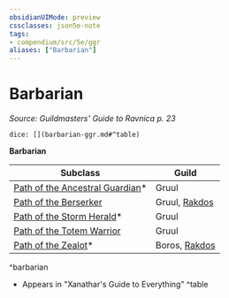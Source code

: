 ```yaml
---
obsidianUIMode: preview
cssclasses: json5e-note
tags:
- compendium/src/5e/ggr
aliases: ["Barbarian"]
---
```

# Barbarian
*Source: Guildmasters' Guide to Ravnica p. 23* 

`dice: [](barbarian-ggr.md#^table)`

**Barbarian**

| Subclass | Guild |
|----------|-------|
| [Path of the Ancestral Guardian](z_compendium/classes/barbarian-path-of-the-ancestral-guardian-xge.md)* | Gruul |
| [Path of the Berserker](z_compendium/classes/barbarian-path-of-the-berserker.md) | Gruul, [Rakdos](z_compendium/bestiary/npc/rakdos-ggr.md) |
| [Path of the Storm Herald](z_compendium/classes/barbarian-path-of-the-storm-herald-xge.md)* | Gruul |
| [Path of the Totem Warrior](z_compendium/classes/barbarian-path-of-the-totem-warrior.md) | Gruul |
| [Path of the Zealot](z_compendium/classes/barbarian-path-of-the-zealot-xge.md)* | Boros, [Rakdos](z_compendium/bestiary/npc/rakdos-ggr.md) |
^barbarian

* Appears in "Xanathar's Guide to Everything"
^table